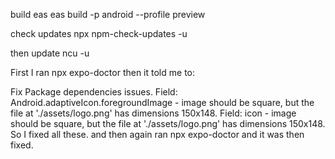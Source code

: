 build eas
eas build -p android --profile preview

check updates
npx npm-check-updates -u

then update
ncu -u

 First I ran npx expo-doctor then it told me to:

Fix Package dependencies issues.
Field: Android.adaptiveIcon.foregroundImage - image should be square, but the file at './assets/logo.png' has dimensions 150x148.
Field: icon - image should be square, but the file at './assets/logo.png' has dimensions 150x148.
So I fixed all these. and then again ran npx expo-doctor and it was then fixed.
